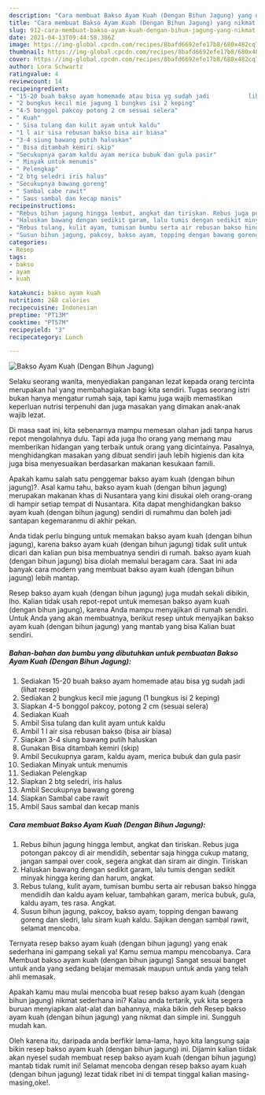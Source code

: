 ```yaml
---
description: "Cara membuat Bakso Ayam Kuah (Dengan Bihun Jagung) yang nikmat Untuk Jualan"
title: "Cara membuat Bakso Ayam Kuah (Dengan Bihun Jagung) yang nikmat Untuk Jualan"
slug: 912-cara-membuat-bakso-ayam-kuah-dengan-bihun-jagung-yang-nikmat-untuk-jualan
date: 2021-04-13T09:44:58.386Z
image: https://img-global.cpcdn.com/recipes/8bafd6692efe17b8/680x482cq70/bakso-ayam-kuah-dengan-bihun-jagung-foto-resep-utama.jpg
thumbnail: https://img-global.cpcdn.com/recipes/8bafd6692efe17b8/680x482cq70/bakso-ayam-kuah-dengan-bihun-jagung-foto-resep-utama.jpg
cover: https://img-global.cpcdn.com/recipes/8bafd6692efe17b8/680x482cq70/bakso-ayam-kuah-dengan-bihun-jagung-foto-resep-utama.jpg
author: Lora Schwartz
ratingvalue: 4
reviewcount: 14
recipeingredient:
- "15-20 buah bakso ayam homemade atau bisa yg sudah jadi           lihat resep"
- "2 bungkus kecil mie jagung 1 bungkus isi 2 keping"
- "4-5 bonggol pakcoy potong 2 cm sesuai selera"
- " Kuah"
- " Sisa tulang dan kulit ayam untuk kaldu"
- "1 l air sisa rebusan bakso bisa air biasa"
- "3-4 siung bawang putih haluskan"
- " Bisa ditambah kemiri skip"
- "Secukupnya garam kaldu ayam merica bubuk dan gula pasir"
- " Minyak untuk menumis"
- " Pelengkap"
- "2 btg seledri iris halus"
- "Secukupnya bawang goreng"
- " Sambal cabe rawit"
- " Saus sambal dan kecap manis"
recipeinstructions:
- "Rebus bihun jagung hingga lembut, angkat dan tiriskan. Rebus juga potongan pakcoy di air mendidih, sebentar saja hingga cukup matang, jangan sampai over cook, segera angkat dan siram air dingin. Tiriskan"
- "Haluskan bawang dengan sedikit garam, lalu tumis dengan sedikit minyak hingga kering dan harum, angkat."
- "Rebus tulang, kulit ayam, tumisan bumbu serta air rebusan bakso hingga mendidih dan kaldu ayam keluar, tambahkan garam, merica bubuk, gula, kaldu ayam, tes rasa. Angkat."
- "Susun bihun jagung, pakcoy, bakso ayam, topping dengan bawang goreng dan sledri, lalu siram kuah kaldu. Sajikan dengan sambal rawit, selamat mencoba."
categories:
- Resep
tags:
- bakso
- ayam
- kuah

katakunci: bakso ayam kuah 
nutrition: 268 calories
recipecuisine: Indonesian
preptime: "PT13M"
cooktime: "PT57M"
recipeyield: "3"
recipecategory: Lunch

---
```



![Bakso Ayam Kuah (Dengan Bihun Jagung)](https://img-global.cpcdn.com/recipes/8bafd6692efe17b8/680x482cq70/bakso-ayam-kuah-dengan-bihun-jagung-foto-resep-utama.jpg)

Selaku seorang wanita, menyediakan panganan lezat kepada orang tercinta merupakan hal yang membahagiakan bagi kita sendiri. Tugas seorang istri bukan hanya mengatur rumah saja, tapi kamu juga wajib memastikan keperluan nutrisi terpenuhi dan juga masakan yang dimakan anak-anak wajib lezat.

Di masa  saat ini, kita sebenarnya mampu memesan olahan jadi tanpa harus repot mengolahnya dulu. Tapi ada juga lho orang yang memang mau memberikan hidangan yang terbaik untuk orang yang dicintainya. Pasalnya, menghidangkan masakan yang dibuat sendiri jauh lebih higienis dan kita juga bisa menyesuaikan berdasarkan makanan kesukaan famili. 



Apakah kamu salah satu penggemar bakso ayam kuah (dengan bihun jagung)?. Asal kamu tahu, bakso ayam kuah (dengan bihun jagung) merupakan makanan khas di Nusantara yang kini disukai oleh orang-orang di hampir setiap tempat di Nusantara. Kita dapat menghidangkan bakso ayam kuah (dengan bihun jagung) sendiri di rumahmu dan boleh jadi santapan kegemaranmu di akhir pekan.

Anda tidak perlu bingung untuk memakan bakso ayam kuah (dengan bihun jagung), karena bakso ayam kuah (dengan bihun jagung) tidak sulit untuk dicari dan kalian pun bisa membuatnya sendiri di rumah. bakso ayam kuah (dengan bihun jagung) bisa diolah memalui beragam cara. Saat ini ada banyak cara modern yang membuat bakso ayam kuah (dengan bihun jagung) lebih mantap.

Resep bakso ayam kuah (dengan bihun jagung) juga mudah sekali dibikin, lho. Kalian tidak usah repot-repot untuk memesan bakso ayam kuah (dengan bihun jagung), karena Anda mampu menyajikan di rumah sendiri. Untuk Anda yang akan membuatnya, berikut resep untuk menyajikan bakso ayam kuah (dengan bihun jagung) yang mantab yang bisa Kalian buat sendiri.

<!--inarticleads1-->

##### Bahan-bahan dan bumbu yang dibutuhkan untuk pembuatan Bakso Ayam Kuah (Dengan Bihun Jagung):

1. Sediakan 15-20 buah bakso ayam homemade atau bisa yg sudah jadi           (lihat resep)
1. Sediakan 2 bungkus kecil mie jagung (1 bungkus isi 2 keping)
1. Siapkan 4-5 bonggol pakcoy, potong 2 cm (sesuai selera)
1. Sediakan  Kuah
1. Ambil  Sisa tulang dan kulit ayam untuk kaldu
1. Ambil 1 l air sisa rebusan bakso (bisa air biasa)
1. Siapkan 3-4 siung bawang putih haluskan
1. Gunakan  Bisa ditambah kemiri (skip)
1. Ambil Secukupnya garam, kaldu ayam, merica bubuk dan gula pasir
1. Sediakan  Minyak untuk menumis
1. Sediakan  Pelengkap
1. Siapkan 2 btg seledri, iris halus
1. Ambil Secukupnya bawang goreng
1. Siapkan  Sambal cabe rawit
1. Ambil  Saus sambal dan kecap manis




<!--inarticleads2-->

##### Cara membuat Bakso Ayam Kuah (Dengan Bihun Jagung):

1. Rebus bihun jagung hingga lembut, angkat dan tiriskan. Rebus juga potongan pakcoy di air mendidih, sebentar saja hingga cukup matang, jangan sampai over cook, segera angkat dan siram air dingin. Tiriskan
1. Haluskan bawang dengan sedikit garam, lalu tumis dengan sedikit minyak hingga kering dan harum, angkat.
1. Rebus tulang, kulit ayam, tumisan bumbu serta air rebusan bakso hingga mendidih dan kaldu ayam keluar, tambahkan garam, merica bubuk, gula, kaldu ayam, tes rasa. Angkat.
1. Susun bihun jagung, pakcoy, bakso ayam, topping dengan bawang goreng dan sledri, lalu siram kuah kaldu. Sajikan dengan sambal rawit, selamat mencoba.




Ternyata resep bakso ayam kuah (dengan bihun jagung) yang enak sederhana ini gampang sekali ya! Kamu semua mampu mencobanya. Cara Membuat bakso ayam kuah (dengan bihun jagung) Sangat sesuai banget untuk anda yang sedang belajar memasak maupun untuk anda yang telah ahli memasak.

Apakah kamu mau mulai mencoba buat resep bakso ayam kuah (dengan bihun jagung) nikmat sederhana ini? Kalau anda tertarik, yuk kita segera buruan menyiapkan alat-alat dan bahannya, maka bikin deh Resep bakso ayam kuah (dengan bihun jagung) yang nikmat dan simple ini. Sungguh mudah kan. 

Oleh karena itu, daripada anda berfikir lama-lama, hayo kita langsung saja bikin resep bakso ayam kuah (dengan bihun jagung) ini. Dijamin kalian tiidak akan nyesel sudah membuat resep bakso ayam kuah (dengan bihun jagung) mantab tidak rumit ini! Selamat mencoba dengan resep bakso ayam kuah (dengan bihun jagung) lezat tidak ribet ini di tempat tinggal kalian masing-masing,oke!.

